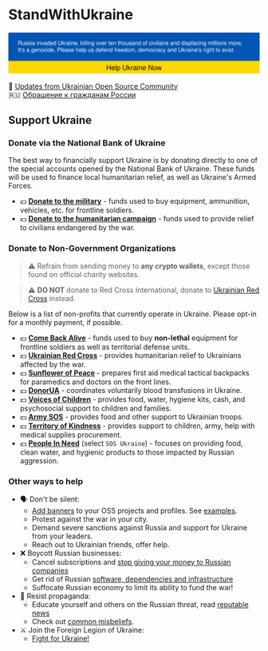 # StandWithUkraine

<a href="#"><img src="https://raw.githubusercontent.com/vshymanskyy/StandWithUkraine/main/banner2-no-action.svg" /></a>

 📢 [Updates from Ukrainian Open Source Community](CommunityUpdates.md)  
 🇷🇺 [Обращение к гражданам России](ToRussianPeople.md)

## Support Ukraine

### Donate via the National Bank of Ukraine

The best way to financially support Ukraine is by donating directly to one of the special accounts opened by the National Bank of Ukraine.
These funds will be used to finance local humanitarian relief, as well as Ukraine's Armed Forces.

- 💵 [**Donate to the military**](https://bank.gov.ua/en/news/all/natsionalniy-bank-vidkriv-spetsrahunok-dlya-zboru-koshtiv-na-potrebi-armiyi) - funds used to buy equipment, ammunition, vehicles, etc. for frontline soldiers.
- 💵 [**Donate to the humanitarian campaign**](https://bank.gov.ua/en/news/all/natsionalniy-bank-vidkriv-rahunok-dlya-gumanitarnoyi-dopomogi-ukrayintsyam-postrajdalim-vid-rosiyskoyi-agresiyi) - funds used to provide relief to civilians endangered by the war.

### Donate to Non-Government Organizations

> ⚠ Refrain from sending money to **any crypto wallets**, except those found on official charity websites.

> ⚠ **DO NOT** donate to Red Cross International, donate to [Ukrainian Red Cross](https://redcross.org.ua/en/donate) instead.

Below is a list of non-profits that currently operate in Ukraine.
Please opt-in for a monthly payment, if possible.

- 💵 [**Come Back Alive**](https://savelife.in.ua/en/donate/) - funds used to buy **non-lethal** equipment for frontline soldiers as well as territorial defense units.
- 💵 [**Ukrainian Red Cross**](https://redcross.org.ua/en/donate/) - provides humanitarian relief to Ukrainians affected by the war.
- 💵 [**Sunflower of Peace**](https://www.facebook.com/donate/507886070680475/) - prepares first aid medical tactical backpacks for paramedics and doctors on the front lines.
- 💵 [**DonorUA**](https://donor.ua/support) - coordinates voluntarily blood transfusions in Ukraine.
- 💵 [**Voices of Children**](https://voices.org.ua/en/) - provides food, water, hygiene kits, cash, and psychosocial support to children and families.
- 💵 [**Army SOS**](https://armysos.com.ua/en/) - provides food and other support to Ukrainian troops.
- 💵 [**Territory of Kindness**](https://vuf-td.space/en/) - provides support to children, army, help with medical supplies procurement.
- 💵 [**People In Need**](https://www.peopleinneed.net/donate/once) (select `SOS Ukraine`) - focuses on providing food, clean water, and hygienic products to those impacted by Russian aggression.

### Other ways to help

- 🗣 Don't be silent:
  - [Add banners](AddBanner.md) to your OSS projects and profiles. See [examples](https://github.com/vshymanskyy/StandWithUkraine#projects-that-standwithukraine).
  - Protest against the war in your city.
  - Demand severe sanctions against Russia and support for Ukraine from your leaders.
  - Reach out to Ukrainian friends, offer help.
- ❌ Boycott Russian businesses:
  - Cancel subscriptions and [stop giving your money to Russian companies](Boycott.md)
  - Get rid of Russian [software, dependencies and infrastructure](Boycott.md)
  - Suffocate Russian economy to limit its ability to fund the war!
- 📰 Resist propaganda:
  - Educate yourself and others on the Russian threat, read [reputable news](WarNews.md)
  - Check out [common misbeliefs](Misconceptions.md).
- ⚔ Join the Foreign Legion of Ukraine:
  - [Fight for Ukraine!](https://fightforua.org)
